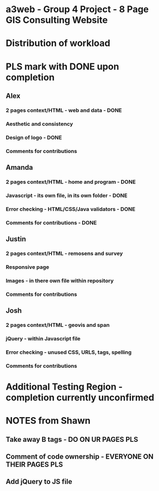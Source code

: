 # a3web - Group 4 Project - 8 Page GIS Consulting Website

# Distribution of workload
# PLS mark with DONE upon completion 

## Alex
### 2 pages context/HTML - web and data - DONE
### Aesthetic and consistency
### Design of logo - DONE
### Comments for contributions

## Amanda
### 2 pages context/HTML - home and program - DONE 
### Javascript - its own file, in its own folder - DONE
### Error checking - HTML/CSS/Java validators - DONE
### Comments for contributions - DONE

## Justin
### 2 pages context/HTML - remosens and survey
### Responsive page
### Images - in there own file within repository
### Comments for contributions

## Josh
### 2 pages context/HTML - geovis and span
### jQuery - within Javascript file
### Error checking - unused CSS, URLS, tags, spelling
### Comments for contributions

# Additional Testing Region - completion currently unconfirmed

# NOTES from Shawn
## Take away B tags - DO ON UR PAGES PLS
## Comment of code ownership - EVERYONE ON THEIR PAGES PLS
## Add jQuery to JS file
